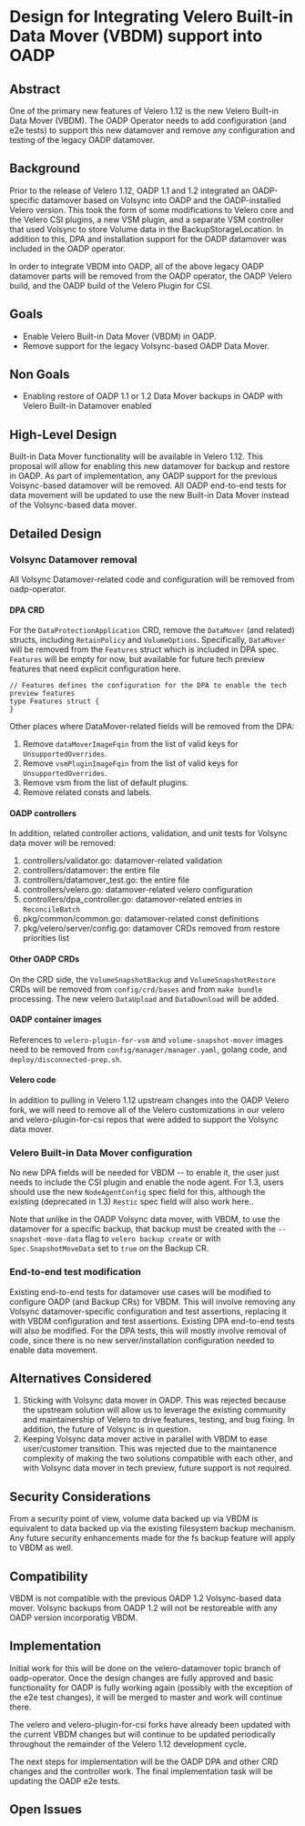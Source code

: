# Design for Integrating Velero Built-in Data Mover (VBDM) support into OADP


## Abstract
One of the primary new features of Velero 1.12 is the new Velero Built-in Data Mover (VBDM).
The OADP Operator needs to add configuration (and e2e tests) to support this new datamover and remove any configuration and testing of the legacy OADP datamover.

## Background
Prior to the release of Velero 1.12, OADP 1.1 and 1.2 integrated an OADP-specific datamover based on Volsync into OADP and the OADP-installed Velero version.
This took the form of some modifications to Velero core and the Velero CSI plugins, a new VSM plugin, and a separate VSM controller that used Volsync to store Volume data in the BackupStorageLocation.
In addition to this, DPA and installation support for the OADP datamover was included in the OADP operator.

In order to integrate VBDM into OADP, all of the above legacy OADP datamover parts will be removed from the OADP operator, the OADP Velero build, and the OADP build of the Velero Plugin for CSI.

## Goals
- Enable Velero Built-in Data Mover (VBDM) in OADP.
- Remove support for the legacy Volsync-based OADP Data Mover.

## Non Goals
- Enabling restore of OADP 1.1 or 1.2 Data Mover backups in OADP with Velero Built-in Datamover enabled


## High-Level Design
Built-in Data Mover functionality will be available in Velero 1.12.
This proposal will allow for enabling this new datamover for backup and restore in OADP.
As part of implementation, any OADP support for the previous Volsync-based datamover will be removed.
All OADP end-to-end tests for data movement will be updated to use the new Built-in Data Mover instead of the Volsync-based data mover.


## Detailed Design

### Volsync Datamover removal

All Volsync Datamover-related code and configuration will be removed from oadp-operator.

#### DPA CRD

For the `DataProtectionApplication` CRD, remove the `DataMover` (and related) structs, including `RetainPolicy` and `VolumeOptions`.
Specifically, `DataMover` will be removed from the `Features` struct which is included in DPA spec.
`Features` will be empty for now, but available for future tech preview features that need explicit configuration here.
```
// Features defines the configuration for the DPA to enable the tech preview features
type Features struct {
}
```
Other places where DataMover-related fields will be removed from the DPA:
1. Remove `dataMoverImageFqin` from the list of valid keys for `UnsupportedOverrides`.
1. Remove `vsmPluginImageFqin` from the list of valid keys for `UnsupportedOverrides`.
1. Remove vsm from the list of default plugins.
1. Remove related consts and labels.

#### OADP controllers

In addition, related controller actions, validation, and unit tests for Volsync data mover will be removed:
1. controllers/validator.go: datamover-related validation
1. controllers/datamover: the entire file
1. controllers/datamover_test.go: the entire file
1. controllers/velero.go: datamover-related velero configuration
1. controllers/dpa_controller.go: datamover-related entries in `ReconcileBatch`
1. pkg/common/common.go: datamover-related const definitions
1. pkg/velero/server/config.go: datamover CRDs removed from restore priorities list

#### Other OADP CRDs
On the CRD side, the `VolumeSnapshotBackup` and `VolumeSnapshotRestore` CRDs will be removed from `config/crd/bases` and from `make bundle` processing.
The new velero `DataUpload` and `DataDownload` will be added.

#### OADP container images

References to `velero-plugin-for-vsm` and `volume-snapshot-mover` images need to be removed from `config/manager/manager.yaml`, golang code, and `deploy/disconnected-prep.sh`.

#### Velero code

In addition to pulling in Velero 1.12 upstream changes into the OADP Velero fork, we will need to remove all of the Velero customizations in our velero and velero-plugin-for-csi repos that were added to support the Volsync data mover.

### Velero Built-in Data Mover configuration

No new DPA fields will be needed for VBDM -- to enable it, the user just needs to include the CSI plugin and enable the node agent. For 1.3, users should use the new `NodeAgentConfig` spec field for this, although the existing (deprecated in 1.3) `Restic` spec field will also work here..

Note that unlike in the OADP Volsync data mover, with VBDM, to use the datamover for a specific backup, that backup must be created with the `--snapshot-move-data` flag to `velero backup create` or with `Spec.SnapshotMoveData` set to `true` on the Backup CR.

### End-to-end test modification

Existing end-to-end tests for datamover use cases will be modified to configure OADP (and Backup CRs) for VBDM.
This will involve removing any Volsync datamover-specific configuration and test assertions, replacing it with VBDM configuration and test assertions.
Existing DPA end-to-end tests will also be modified.
For the DPA tests, this will mostly involve removal of code, since there is no new server/installation configuration needed to enable data movement.


## Alternatives Considered
1. Sticking with Volsync data mover in OADP. This was rejected because the upstream solution will allow us to leverage the existing community and maintainership of Velero to drive features, testing, and bug fixing. In addition, the future of Volsync is in question.
1. Keeping Volsync data mover active in parallel with VBDM to ease user/customer transition. This was rejected due to the maintanence complexity of making the two solutions compatible with each other, and with Volsync data mover in tech preview, future support is not required.

## Security Considerations
From a security point of view, volume data backed up via VBDM is equivalent to data backed up via the existing filesystem backup mechanism.
Any future security enhancements made for the fs backup feature will apply to VBDM as well.

## Compatibility
VBDM is not compatible with the previous OADP 1.2 Volsync-based data mover.
Volsync backups from OADP 1.2 will not be restoreable with any OADP version incorporatig VBDM.

## Implementation
Initial work for this will be done on the velero-datamover topic branch of oadp-operator.
Once the design changes are fully approved and basic functionality for OADP is fully working again (possibly with the exception of the e2e test changes), it will be merged to master and work will continue there.

The velero and velero-plugin-for-csi forks have already been updated with the current VBDM changes but will continue to be updated periodically throughout the remainder of the Velero 1.12 development cycle.

The next steps for implementation will be the OADP DPA and other CRD changes and the controller work.
The final implementation task will be updating the OADP e2e tests.

## Open Issues
